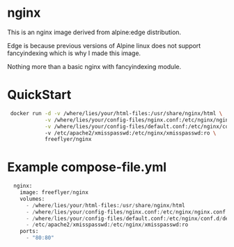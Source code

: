 # nginx

This is an nginx image derived from alpine:edge distribution.

Edge is because previous versions of Alpine linux does not support fancyindexing which is why I made this image.

Nothing more than a basic nginx with fancyindexing module.

# QuickStart
``` bash
 docker run -d -v /where/lies/your/html-files:/usr/share/nginx/html \
            -v /where/lies/your/config-files/nginx.conf:/etc/nginx/nginx.conf:ro \
            -v /where/lies/your/config-files/default.conf:/etc/nginx/conf.d/default.conf:ro
            -v /etc/apache2/xmisspasswd:/etc/nginx/xmisspasswd:ro \
            freeflyer/nginx
```

# Example compose-file.yml

``` python
  nginx:
    image: freeflyer/nginx
    volumes:
      - /where/lies/your/html-files:/usr/share/nginx/html
      - /where/lies/your/config-files/nginx.conf:/etc/nginx/nginx.conf:ro
      - /where/lies/your/config-files/default.conf:/etc/nginx/conf.d/default.conf:ro
      - /etc/apache2/xmisspasswd:/etc/nginx/xmisspasswd:ro
    ports:
      - "80:80"
```
